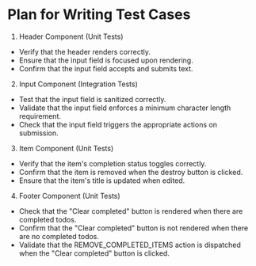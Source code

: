 # Plan for Writing Test Cases
1. Header Component (Unit Tests)
- Verify that the header renders correctly.
- Ensure that the input field is focused upon rendering.
- Confirm that the input field accepts and submits text.

2. Input Component (Integration Tests)
- Test that the input field is sanitized correctly.
- Validate that the input field enforces a minimum character length requirement.
- Check that the input field triggers the appropriate actions on submission.

3. Item Component (Unit Tests)
- Verify that the item's completion status toggles correctly.
- Confirm that the item is removed when the destroy button is clicked.
- Ensure that the item's title is updated when edited.

4. Footer Component (Unit Tests)
- Check that the "Clear completed" button is rendered when there are completed todos.
- Confirm that the "Clear completed" button is not rendered when there are no completed todos.
- Validate that the REMOVE_COMPLETED_ITEMS action is dispatched when the "Clear completed" button is clicked.
